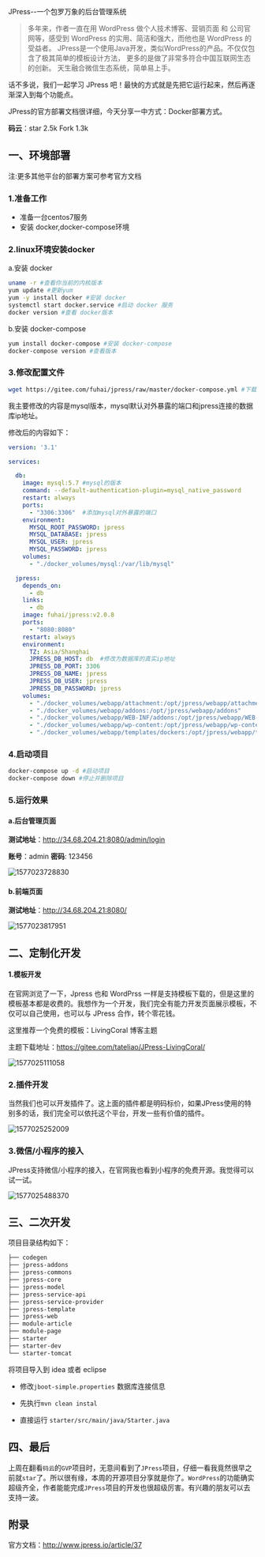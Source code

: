 JPress--一个包罗万象的后台管理系统

>  多年来，作者一直在用 WordPress 做个人技术博客、营销页面 和 公司官网等，感受到 WordPress 的实用、简洁和强大，而他也是 WordPress 的受益者。 JPress是一个使用Java开发，类似WordPress的产品。不仅仅包含了极其简单的模板设计方法， 更多的是做了非常多符合中国互联网生态的创新。 天生融合微信生态系统，简单易上手。

话不多说，我们一起学习 JPress 吧！最快的方式就是先把它运行起来，然后再逐渐深入到每个功能点。

JPress的官方部署文档很详细，今天分享一中方式：Docker部署方式。



**码云**：star 2.5k    Fork 1.3k

## 一、环境部署

注:更多其他平台的部署方案可参考官方文档

### 1.准备工作

- 准备一台centos7服务
- 安装 docker,docker-compose环境

### 2.linux环境安装docker

a.安装 docker

```bash
uname -r #查看你当前的内核版本
yum update #更新yum
yum -y install docker #安装 docker
systemctl start docker.service #启动 docker 服务
docker version #查看 docker版本
```

b.安装 docker-compose

```bash
yum install docker-compose #安装 docker-compose
docker-compose version #查看版本
```

### 3.修改配置文件

```bash
wget https://gitee.com/fuhai/jpress/raw/master/docker-compose.yml #下载文件
```

我主要修改的内容是mysql版本，mysql默认对外暴露的端口和jpress连接的数据库ip地址。

修改后的内容如下：

```yaml
version: '3.1'

services:

  db:
    image: mysql:5.7 #mysql的版本
    command: --default-authentication-plugin=mysql_native_password
    restart: always
    ports:
      - "3306:3306"  #添加mysql对外暴露的端口
    environment:
      MYSQL_ROOT_PASSWORD: jpress
      MYSQL_DATABASE: jpress
      MYSQL_USER: jpress
      MYSQL_PASSWORD: jpress
    volumes:
      - "./docker_volumes/mysql:/var/lib/mysql"

  jpress:
    depends_on:
      - db
    links:
      - db
    image: fuhai/jpress:v2.0.8
    ports:
      - "8080:8080"
    restart: always
    environment:
      TZ: Asia/Shanghai
      JPRESS_DB_HOST: db  #修改为数据库的真实ip地址
      JPRESS_DB_PORT: 3306
      JPRESS_DB_NAME: jpress
      JPRESS_DB_USER: jpress
      JPRESS_DB_PASSWORD: jpress
    volumes:
      - "./docker_volumes/webapp/attachment:/opt/jpress/webapp/attachment"
      - "./docker_volumes/webapp/addons:/opt/jpress/webapp/addons"
      - "./docker_volumes/webapp/WEB-INF/addons:/opt/jpress/webapp/WEB-INF/addons"
      - "./docker_volumes/webapp/wp-content:/opt/jpress/webapp/wp-content"
      - "./docker_volumes/webapp/templates/dockers:/opt/jpress/webapp/templates/dockers"

```

### 4.启动项目

```bash
docker-compose up -d #启动项目
docker-compose down #停止并删除项目
```

### 5.运行效果

#### a.后台管理页面

**测试地址**：<http://34.68.204.21:8080/admin/login> 

**账号**：admin  **密码**: 123456

![1577023728830](Jpress\1577023728830.png)

#### b.前端页面

**测试地址**：<http://34.68.204.21:8080/> 

![1577023817951](Jpress\1577023817951.png)

## 二、定制化开发

#### 1.模板开发

在官网浏览了一下，Jpress 也和 WordPrss 一样是支持模板下载的，但是这里的模板基本都是收费的。我想作为一个开发，我们完全有能力开发页面展示模板，不仅可以自己使用，也可以与 JPress 合作，转个零花钱。

这里推荐一个免费的模板：LivingCoral 博客主题

主题下载地址：<https://gitee.com/tateliao/JPress-LivingCoral/> 

![1577025111058](Jpress\1577025111058.png)

### 2.插件开发

当然我们也可以开发插件了。这上面的插件都是明码标价，如果JPress使用的特别多的话，我们完全可以依托这个平台，开发一些有价值的插件。

![1577025252009](Jpress\1577025252009.png)

### 3.微信/小程序的接入

JPress支持微信/小程序的接入，在官网我也看到小程序的免费开源。我觉得可以试一试。

![1577025488370](Jpress\1577025488370.png)

## 三、二次开发

项目目录结构如下：

```bash
├── codegen
├── jpress-addons
├── jpress-commons
├── jpress-core
├── jpress-model
├── jpress-service-api
├── jpress-service-provider
├── jpress-template
├── jpress-web
├── module-article
├── module-page
├── starter
├── starter-dev
└── starter-tomcat
```

将项目导入到 idea 或者 eclipse 

- 修改`jboot-simple.properties` 数据库连接信息

- 先执行`mvn clean instal `
- 直接运行 `starter/src/main/java/Starter.java `

## 四、最后

上周在翻看`码云`的`GVP`项目时，无意间看到了`JPress`项目，仔细一看我竟然很早之前就`star`了。所以很有缘，本周的开源项目分享就是你了。`WordPress`的功能确实超级齐全，作者能能完成`JPress`项目的开发也很超级厉害。有兴趣的朋友可以去支持一波。

## 附录

官方文档：<http://www.jpress.io/article/37> 